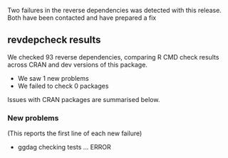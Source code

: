 Two failures in the reverse dependencies was detected with this release. Both
have been contacted and have prepared a fix

## revdepcheck results

We checked 93 reverse dependencies, comparing R CMD check results across CRAN and dev versions of this package.

 * We saw 1 new problems
 * We failed to check 0 packages

Issues with CRAN packages are summarised below.

### New problems
(This reports the first line of each new failure)

* ggdag
  checking tests ... ERROR
